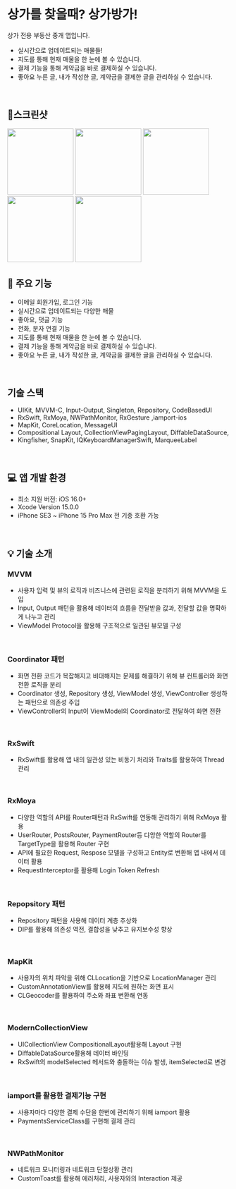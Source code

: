 # 상가를 찾을때? 상가방가!
상가 전용 부동산 중개 앱입니다. <br>
- 실시간으로 업데이트되는 매물들! <br>
- 지도를 통해 현재 매물을 한 눈에 볼 수 있습니다. <br>
- 결제 기능을 통해 계약금을 바로 결제하실 수 있습니다. <br>
- 좋아요 누른 글, 내가 작성한 글, 계약금을 결제한 글을 관리하실 수 있습니다. <br>
<br>

## 📱스크린샷
<img src="https://github.com/thekoon0456/SangGaBangGa/assets/106993057/ca2f666a-b4d8-4352-a520-032a6f1d5002" width="150"></img>
<img src="https://github.com/thekoon0456/SangGaBangGa/assets/106993057/37fc4767-5bae-423c-a13d-d0e3fff15ddd" width="150"></img>
<img src="https://github.com/thekoon0456/SangGaBangGa/assets/106993057/f9101841-4591-4beb-9033-e1eacd00f5e6" width="150"></img>
<img src="https://github.com/thekoon0456/SangGaBangGa/assets/106993057/77c36456-df23-4ac1-a680-c11791703b1e" width="150"></img>
<img src="https://github.com/thekoon0456/SangGaBangGa/assets/106993057/899914ac-e198-477c-9bdd-96d8b2b8908c" width="150"></img>

## 📌 주요 기능
- 이메일 회원가입, 로그인 기능 <br>
- 실시간으로 업데이트되는 다양한 매물 <br>
- 좋아요, 댓글 기능 <br>
- 전화, 문자 연결 기능 <br>
- 지도를 통해 현재 매물을 한 눈에 볼 수 있습니다. <br>
- 결제 기능을 통해 계약금을 바로 결제하실 수 있습니다. <br>
- 좋아요 누른 글, 내가 작성한 글, 계약금을 결제한 글을 관리하실 수 있습니다. <br>
<br>

## 기술 스택
- UIKit, MVVM-C, Input-Output, Singleton, Repository, CodeBasedUI
- RxSwift, RxMoya, NWPathMonitor, RxGesture ,iamport-ios
- MapKit, CoreLocation, MessageUI
- Compositional Layout, CollectionViewPagingLayout, DiffableDataSource,
- Kingfisher, SnapKit, IQKeyboardManagerSwift, MarqueeLabel
<br>

## 💻 앱 개발 환경

- 최소 지원 버전: iOS 16.0+
- Xcode Version 15.0.0
- iPhone SE3 ~ iPhone 15 Pro Max 전 기종 호환 가능
<br>

## 💡 기술 소개

### MVVM
- 사용자 입력 및 뷰의 로직과 비즈니스에 관련된 로직을 분리하기 위해 MVVM을 도입
- Input, Output 패턴을 활용해 데이터의 흐름을 전달받을 값과, 전달할 값을 명확하게 나누고 관리
- ViewModel Protocol을 활용해 구조적으로 일관된 뷰모델 구성
<br>

### Coordinator 패턴
- 화면 전환 코드가 복잡해지고 비대해지는 문제를 해결하기 위해 뷰 컨트롤러와 화면 전환 로직을 분리
- Coordinator 생성, Repository 생성, ViewModel 생성, ViewController 생성하는 패턴으로 의존성 주입
- ViewController의 Input이 ViewModel의 Coordinator로 전달하여 화면 전환
<br>

### RxSwift
- RxSwift를 활용해 앱 내의 일관성 있는 비동기 처리와 Traits를 활용하여 Thread 관리
<br>

### RxMoya
- 다양한 역할의 API를 Router패턴과 RxSwift를 연동해 관리하기 위해 RxMoya 활용
- UserRouter, PostsRouter, PaymentRouter등 댜앙한 역할의 Router를 TargetType을 활용해 Router 구현
- API에 필요한 Request, Respose 모델을 구성하고 Entity로 변환해 앱 내에서 데이터 활용
- RequestInterceptor를 활용해 Login Token Refresh
<br>

### Repopsitory 패턴
- Repository 패턴을 사용해 데이터 계층 추상화
- DIP를 활용해 의존성 역전, 결합성을 낮추고 유지보수성 향상
<br>

### MapKit
- 사용자의 위치 파악을 위해 CLLocation을 기반으로 LocationManager 관리
- CustomAnnotationView를 활용해 지도에 원하는 화면 표시
- CLGeocoder를 활용하여 주소와 좌표 변환해 연동
<br>

### ModernCollectionView
- UICollectionView CompositionalLayout활용해 Layout 구현
- DiffableDataSource활용해 데이터 바인딩
- RxSwift의 modelSelected 메서드와 충돌하는 이슈 발생, itemSelected로 변경
<br>

### iamport를 활용한 결제기능 구현
- 사용자마다 다양한 결제 수단을 한번에 관리하기 위해 iamport 활용
- PaymentsServiceClass를 구현해 결제 관리
<br>

### NWPathMonitor
- 네트워크 모니터링과 네트워크 단절상황 관리
- CustomToast를 활용해 에러처리, 사용자와의 Interaction 제공
<br>

